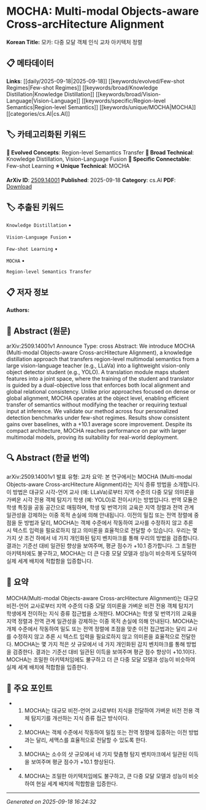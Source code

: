 
# MOCHA: Multi-modal Objects-aware Cross-arcHitecture Alignment

**Korean Title:** 모카: 다중 모달 객체 인식 교차 아키텍처 정렬

## 📋 메타데이터

**Links**: [[daily/2025-09-18|2025-09-18]] [[keywords/evolved/Few-shot Regimes|Few-shot Regimes]] [[keywords/broad/Knowledge Distillation|Knowledge Distillation]] [[keywords/broad/Vision-Language|Vision-Language]] [[keywords/specific/Region-level Semantics|Region-level Semantics]] [[keywords/unique/MOCHA|MOCHA]] [[categories/cs.AI|cs.AI]]

## 🏷️ 카테고리화된 키워드
**🚀 Evolved Concepts**: Region-level Semantics Transfer
**🔬 Broad Technical**: Knowledge Distillation, Vision-Language Fusion
**🔗 Specific Connectable**: Few-shot Learning
**⭐ Unique Technical**: MOCHA

**ArXiv ID**: [2509.14001](https://arxiv.org/abs/2509.14001)
**Published**: 2025-09-18
**Category**: cs.AI
**PDF**: [Download](https://arxiv.org/pdf/2509.14001.pdf)


## 🏷️ 추출된 키워드



`Knowledge Distillation` • 

`Vision-Language Fusion` • 

`Few-shot Learning` • 

`MOCHA` • 

`Region-level Semantics Transfer`



## 📋 저자 정보

**Authors:** 

## 📄 Abstract (원문)

arXiv:2509.14001v1 Announce Type: cross 
Abstract: We introduce MOCHA (Multi-modal Objects-aware Cross-arcHitecture Alignment), a knowledge distillation approach that transfers region-level multimodal semantics from a large vision-language teacher (e.g., LLaVa) into a lightweight vision-only object detector student (e.g., YOLO). A translation module maps student features into a joint space, where the training of the student and translator is guided by a dual-objective loss that enforces both local alignment and global relational consistency. Unlike prior approaches focused on dense or global alignment, MOCHA operates at the object level, enabling efficient transfer of semantics without modifying the teacher or requiring textual input at inference. We validate our method across four personalized detection benchmarks under few-shot regimes. Results show consistent gains over baselines, with a +10.1 average score improvement. Despite its compact architecture, MOCHA reaches performance on par with larger multimodal models, proving its suitability for real-world deployment.

## 🔍 Abstract (한글 번역)

arXiv:2509.14001v1 발표 유형: 교차
요약: 본 연구에서는 MOCHA (Multi-modal Objects-aware Cross-arcHitecture Alignment)라는 지식 증류 방법을 소개합니다. 이 방법은 대규모 시각-언어 교사 (예: LLaVa)로부터 지역 수준의 다중 모달 의미론을 가벼운 시각 전용 객체 탐지기 학생 (예: YOLO)로 전이시키는 방법입니다. 번역 모듈은 학생 특징을 공동 공간으로 매핑하며, 학생 및 번역기의 교육은 지역 정렬과 전역 관계 일관성을 강제하는 이중 목적 손실에 의해 안내됩니다. 이전의 밀집 또는 전역 정렬에 중점을 둔 방법과 달리, MOCHA는 객체 수준에서 작동하여 교사를 수정하지 않고 추론 시 텍스트 입력을 필요로하지 않고 의미론을 효율적으로 전달할 수 있습니다. 우리는 몇 가지 샷 조건 하에서 네 가지 개인화된 탐지 벤치마크를 통해 우리의 방법을 검증합니다. 결과는 기준선 대비 일관된 향상을 보여주며, 평균 점수가 +10.1 증가합니다. 그 조밀한 아키텍처에도 불구하고, MOCHA는 더 큰 다중 모달 모델과 성능이 비슷하게 도달하여 실제 세계 배치에 적합함을 입증합니다.

## 📝 요약

MOCHA(Multi-modal Objects-aware Cross-arcHitecture Alignment)는 대규모 비전-언어 교사로부터 지역 수준의 다중 모달 의미론을 가벼운 비전 전용 객체 탐지기 학생에게 전이하는 지식 증류 접근법을 소개한다. MOCHA는 학생 및 번역기의 교육을 지역 정렬과 전역 관계 일관성을 강제하는 이중 목적 손실에 의해 안내된다. MOCHA는 개체 수준에서 작동하여 밀도 또는 전역 정렬에 초점을 맞춘 이전 접근법과는 달리 교사를 수정하지 않고 추론 시 텍스트 입력을 필요로하지 않고 의미론을 효율적으로 전달한다. MOCHA는 몇 가지 적은 샷 규모에서 네 가지 개인화된 감지 벤치마크를 통해 방법을 검증한다. 결과는 기준선 대비 일관된 이득을 보여주며 평균 점수 향상이 +10.1이다. MOCHA는 조밀한 아키텍처임에도 불구하고 더 큰 다중 모달 모델과 성능이 비슷하여 실제 세계 배치에 적합함을 입증한다.

## 🎯 주요 포인트


- 1. MOCHA는 대규모 비전-언어 교사로부터 지식을 전달하여 가벼운 비전 전용 객체 탐지기를 개선하는 지식 증류 접근 방식이다.

- 2. MOCHA는 객체 수준에서 작동하여 밀집 또는 전역 정렬에 집중하는 이전 방법과는 달리, 세맥스를 효율적으로 전달할 수 있도록 한다.

- 3. MOCHA는 소수의 샷 규모에서 네 가지 맞춤형 탐지 벤치마크에서 일관된 이득을 보여주며 평균 점수가 +10.1 향상된다.

- 4. MOCHA는 조밀한 아키텍처임에도 불구하고, 큰 다중 모달 모델과 성능이 비슷하여 현실 세계 배치에 적합함을 입증한다.


---

*Generated on 2025-09-18 16:24:32*